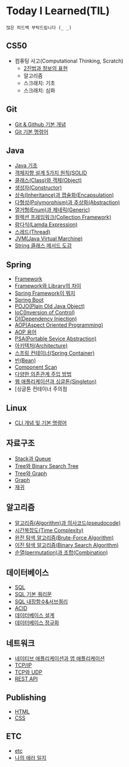 # Today I Learned(TIL)
```
많은 피드백 부탁드립니다 (_ _)
```
## CS50

* 컴퓨팅 사고(Computational Thinking, Scratch)
    - [2진법과 정보의 표현](https://github.com/dev-jambin/TIL/blob/main/CS50/Computational-Thinking/Binary.md)
    - 알고리즘
    - 스크래치: 기초
    - 스크래치: 심화

## Git

* [Git & Github 기본 개념](https://github.com/dev-jambin/TIL/blob/main/Git/Git%20%26%20Github.md)
* [Git 기본 명령어](https://github.com/dev-jambin/TIL/blob/main/Git/Git%20Command.md)

## Java

* [Java 기초](https://github.com/dev-jambin/TIL/blob/main/Java/Java%20%EA%B8%B0%EC%B4%88.md)
* [객체지향 설계 5가지 원칙(SOLID](https://github.com/dev-jambin/TIL/blob/main/Java/%EA%B0%9D%EC%B2%B4%20%EC%A7%80%ED%96%A5%20%EC%84%A4%EA%B3%84%205%EA%B0%80%EC%A7%80%20%EC%9B%90%EC%B9%99(SOLID).md)
* [클래스(Class)와 객체(Object)](https://github.com/dev-jambin/TIL/blob/main/Java/%ED%81%B4%EB%9E%98%EC%8A%A4(Class)%EC%99%80%20%EA%B0%9D%EC%B2%B4(Object).md)
* [생성자(Constructor)](https://github.com/dev-jambin/TIL/blob/main/Java/생성자(Constructor).md)
* [상속(Inheritance)과 캡슐화(Encapsulation)](https://github.com/dev-jambin/TIL/blob/main/Java/%EC%83%81%EC%86%8D(Inheritance)%EA%B3%BC%20%EC%BA%A1%EC%8A%90%ED%99%94(Encapsulation).md)
* [다형성(Polymorphism)과 추상화(Abstraction)](https://github.com/dev-jambin/TIL/blob/main/Java/%EB%8B%A4%ED%98%95%EC%84%B1(Polymorphism)%EA%B3%BC%20%EC%B6%94%EC%83%81%ED%99%94(Abstraction).md)
* [열거형(Enum)과 제네릭(Generic)](https://github.com/dev-jambin/TIL/blob/main/Java/%EC%97%B4%EA%B1%B0%ED%98%95(Enum)%EA%B3%BC%20%EC%A0%9C%EB%84%A4%EB%A6%AD(Generic).md)
* [컬렉션 프레임워크(Collection Framework)](https://github.com/dev-jambin/TIL/blob/main/Java/%EC%BB%AC%EB%A0%89%EC%85%98%20%ED%94%84%EB%A0%88%EC%9E%84%EC%9B%8C%ED%81%AC(Collection%20Framework).md)
* [람다식(Lamda Expression)](https://github.com/dev-jambin/TIL/blob/main/Java/%EB%9E%8C%EB%8B%A4%EC%8B%9D(Lamda%20Expression).md)
* [스레드(Thread)](https://github.com/dev-jambin/TIL/blob/main/Java/%EC%8A%A4%EB%A0%88%EB%93%9C(Thread).md)
* [JVM(Java Virtual Marchine)](https://github.com/dev-jambin/TIL/blob/main/Java/JVM(Java%20Virtual%20Marchine).md)
* [String 클래스 메서드 도감](https://github.com/dev-jambin/TIL/blob/main/Java/String%20%ED%81%B4%EB%9E%98%EC%8A%A4%20%EB%A9%94%EC%84%9C%EB%93%9C%20%EB%8F%84%EA%B0%90.md)

## Spring

* [Framework](https://github.com/dev-jambin/TIL/blob/main/Spring/Framework.md)
* [Framework와 Library의 차이](https://github.com/dev-jambin/TIL/blob/main/Spring/Framework%EC%99%80%20Library%EC%9D%98%20%EC%B0%A8%EC%9D%B4.md)
* [Spring Framework이 뭐지](https://github.com/dev-jambin/TIL/blob/main/Spring/Spring%20Framework%EC%9D%B4%20%EB%AD%90%EC%A7%80.md)
* [Spring Boot](https://github.com/dev-jambin/TIL/blob/main/Spring/Spring%20Boot.md#xml-%EA%B8%B0%EB%B0%98%EC%9D%98-%EB%B3%B5%EC%9E%A1%ED%95%9C-%EC%84%A4%EA%B3%84-%EB%B0%A9%EC%8B%9D-%EC%A7%80%EC%96%91)
* [POJO(Plain Old Java Object)](https://github.com/dev-jambin/TIL/blob/main/Spring/POJO(Plain%20Old%20Java%20Object).md)
* [IoC(Inversion of Control)](https://github.com/dev-jambin/TIL/blob/main/Spring/IoC(Inversion%20of%20Control).md)
* [DI(Dependency Injection)](https://github.com/dev-jambin/TIL/blob/main/Spring/DI(Dependency%20Injection).md)
* [AOP(Aspect Oriented Programming)](https://github.com/dev-jambin/TIL/blob/main/Spring/AOP(Aspect%20Oriented%20Programming).md)
* [AOP 용어](https://github.com/dev-jambin/TIL/blob/main/Spring/AOP%20%EC%9A%A9%EC%96%B4.md)
* [PSA(Portable Sevice Abstraction)](https://github.com/dev-jambin/TIL/blob/main/Spring/PSA(Portable%20Service%20Absraction).md)
* [아키텍처(Architecture)](https://github.com/dev-jambin/TIL/blob/main/Spring/%EC%95%84%ED%82%A4%ED%85%8D%EC%B2%98(Architecture).md)
* [스프링 컨테이너(Spring Container)](https://github.com/dev-jambin/TIL/blob/main/Spring/%EC%8A%A4%ED%94%84%EB%A7%81%20%EC%BB%A8%ED%85%8C%EC%9D%B4%EB%84%88(Spring%20Container).md)
* [빈(Bean)](https://github.com/dev-jambin/TIL/blob/main/Spring/%EB%B9%88(Bean).md)
* [Component Scan](https://github.com/dev-jambin/TIL/blob/main/Spring/Component%20Scan.md)
* [다양한 의존관계 주입 방법](https://github.com/dev-jambin/TIL/blob/main/Spring/%EB%8B%A4%EC%96%91%ED%95%9C%20%EC%9D%98%EC%A1%B4%EA%B4%80%EA%B3%84%20%EC%A3%BC%EC%9E%85%20%EB%B0%A9%EB%B2%95.md)
* [웹 애플리케이션과 싱글톤(Singleton)](https://github.com/dev-jambin/TIL/blob/main/Spring/%EC%9B%B9%20%EC%95%A0%ED%94%8C%EB%A6%AC%EC%BC%80%EC%9D%B4%EC%85%98%EA%B3%BC%20%EC%8B%B1%EA%B8%80%ED%86%A4(Singleton).md)
* [싱글톤 컨테이너 주의점

## Linux

* [CLI 개념 및 기본 명령어](https://github.com/dev-jambin/TIL/blob/main/Linux/CLI.md)

## 자료구조

* [Stack과 Queue](https://github.com/dev-jambin/TIL/blob/main/%EC%9E%90%EB%A3%8C%EA%B5%AC%EC%A1%B0/Stack%EA%B3%BC%20Queue.md)
* [Tree와 Binary Search Tree](https://github.com/dev-jambin/TIL/blob/main/%EC%9E%90%EB%A3%8C%EA%B5%AC%EC%A1%B0/Stack%EA%B3%BC%20Queue.md)
* [Tree와 Graph](https://github.com/dev-jambin/TIL/blob/main/%EC%9E%90%EB%A3%8C%EA%B5%AC%EC%A1%B0/Tree%EC%99%80%20Graph.md)
* [Graph](https://github.com/dev-jambin/TIL/blob/main/자료구조/Graph.md)
* [재귀](https://github.com/dev-jambin/TIL/blob/main/자료구조/재귀.md)

## 알고리즘

* [알고리즘(Algorithm)과 의사코드(pseudocode)](https://github.com/dev-jambin/TIL/blob/main/%EC%95%8C%EA%B3%A0%EB%A6%AC%EC%A6%98/%EC%95%8C%EA%B3%A0%EB%A6%AC%EC%A6%98(Algorithm)%EA%B3%BC%20%EC%9D%98%EC%82%AC%EC%BD%94%EB%93%9C(pseudocode).md)
* [시간복잡도(Time Complexity)](https://github.com/dev-jambin/TIL/blob/main/%EC%95%8C%EA%B3%A0%EB%A6%AC%EC%A6%98/%EC%8B%9C%EA%B0%84%EB%B3%B5%EC%9E%A1%EB%8F%84(Time%20Complexity).md)
* [완전 탐색 알고리즘(Brute-Force Algorithm)](https://github.com/dev-jambin/TIL/blob/main/%EC%95%8C%EA%B3%A0%EB%A6%AC%EC%A6%98/%EC%99%84%EC%A0%84%20%ED%83%90%EC%83%89%20%EC%95%8C%EA%B3%A0%EB%A6%AC%EC%A6%98(Brute-Force%20Algorithm).md)
* [이진 탐색 알고리즘(Binary Search Algorithm)](https://github.com/dev-jambin/TIL/blob/main/%EC%95%8C%EA%B3%A0%EB%A6%AC%EC%A6%98/%EC%9D%B4%EC%A7%84%20%ED%83%90%EC%83%89%20%EC%95%8C%EA%B3%A0%EB%A6%AC%EC%A6%98(Binary%20Search%20Algorithm).md)
* [순열(permutation)과 조합(Combination)](https://github.com/dev-jambin/TIL/blob/main/%EC%95%8C%EA%B3%A0%EB%A6%AC%EC%A6%98/%EC%88%9C%EC%97%B4(permutation)%EA%B3%BC%20%EC%A1%B0%ED%95%A9(Combination).md)

## 데이터베이스

* [SQL](https://github.com/dev-jambin/TIL/blob/main/%EB%8D%B0%EC%9D%B4%ED%84%B0%EB%B2%A0%EC%9D%B4%EC%8A%A4/SQL.md)
* [SQL 기본 쿼리문](https://github.com/dev-jambin/TIL/blob/main/%EB%8D%B0%EC%9D%B4%ED%84%B0%EB%B2%A0%EC%9D%B4%EC%8A%A4/SQL%20%EA%B8%B0%EB%B3%B8%20%EC%BF%BC%EB%A6%AC%EB%AC%B8.md)
* [SQL 내장함수&서브쿼리](https://github.com/dev-jambin/TIL/blob/main/%EB%8D%B0%EC%9D%B4%ED%84%B0%EB%B2%A0%EC%9D%B4%EC%8A%A4/SQL%20%EB%82%B4%EC%9E%A5%ED%95%A8%EC%88%98%26%EC%84%9C%EB%B8%8C%EC%BF%BC%EB%A6%AC.md)
* [ACID](https://github.com/dev-jambin/TIL/blob/main/%EB%8D%B0%EC%9D%B4%ED%84%B0%EB%B2%A0%EC%9D%B4%EC%8A%A4/ACID.md)
* [데이터베이스 설계](https://github.com/dev-jambin/TIL/blob/main/%EB%8D%B0%EC%9D%B4%ED%84%B0%EB%B2%A0%EC%9D%B4%EC%8A%A4/%EB%8D%B0%EC%9D%B4%ED%84%B0%EB%B2%A0%EC%9D%B4%EC%8A%A4%20%EC%84%A4%EA%B3%84.md)
* [데이터베이스 정규화](https://github.com/dev-jambin/TIL/blob/main/%EB%8D%B0%EC%9D%B4%ED%84%B0%EB%B2%A0%EC%9D%B4%EC%8A%A4/%EB%8D%B0%EC%9D%B4%ED%84%B0%EB%B2%A0%EC%9D%B4%EC%8A%A4%20%EC%A0%95%EA%B7%9C%ED%99%94.md)

## 네트워크

* [네이티브 애플리케이션과 앱 애플리케이션](https://github.com/dev-jambin/TIL/blob/main/%EB%84%A4%ED%8A%B8%EC%9B%8C%ED%81%AC/%EB%84%A4%EC%9D%B4%ED%8B%B0%EB%B8%8C%20%EC%95%A0%ED%94%8C%EB%A6%AC%EC%BC%80%EC%9D%B4%EC%85%98%EA%B3%BC%20%EC%95%B1%20%EC%95%A0%ED%94%8C%EB%A6%AC%EC%BC%80%EC%9D%B4%EC%85%98.md)
* [TCP/IP](https://github.com/dev-jambin/TIL/blob/main/%EB%84%A4%ED%8A%B8%EC%9B%8C%ED%81%AC/TCP%26IP.md)
* [TCP와 UDP](https://github.com/dev-jambin/TIL/blob/main/%EB%84%A4%ED%8A%B8%EC%9B%8C%ED%81%AC/TCP%EC%99%80%20UDP.md)
* [REST API](https://github.com/dev-jambin/TIL/blob/main/%EB%84%A4%ED%8A%B8%EC%9B%8C%ED%81%AC/REST%20API.md)

## Publishing

* [HTML](https://github.com/dev-jambin/TIL/blob/main/Publishing/HTML.md)
* [CSS](https://github.com/dev-jambin/TIL/blob/main/Publishing/CSS.md)

## ETC

* [etc](https://github.com/dev-jambin/TIL/blob/main/ETC)
* [나의 에러 일지](https://github.com/dev-jambin/TIL/blob/main/ETC/%EB%82%98%EC%9D%98%20%EC%97%90%EB%9F%AC%20%EC%9D%BC%EC%A7%80/ArrayIndexOutOfBoundsException.md)
